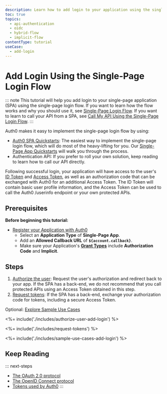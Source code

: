 ```yaml
---
description: Learn how to add login to your application using the single-page login flow.
toc: true
topics:
  - api-authentication
  - oidc
  - hybrid-flow
  - implicit-flow
contentType: tutorial
useCase:
  - add-login
---
```

# Add Login Using the Single-Page Login Flow

::: note
This tutorial will help you add login to your single-page application (SPA) using the single-page login flow. If you want to learn how the flow works and why you should use it, see [Single-Page Login Flow](/flows/concepts/single-page-login-flow). If you want to learn to call your API from a SPA, see [Call My API Using the Single-Page Login Flow](/flows/guides/single-page-login-flow/call-api-using-single-page-login-flow).
:::

Auth0 makes it easy to implement the single-page login flow by using:

* [Auth0 SPA Quickstarts](/libraries): The easiest way to implement the single-page login flow, which will do most of the heavy-lifting for you. Our [Single-Page App Quickstarts](/quickstart/spa) will walk you through the process.
* Authentication API: If you prefer to roll your own solution, keep reading to learn how to call our API directly.

Following successful login, your application will have access to the user's [ID Token](/tokens/id-token) and [Access Token](/tokens/overview-access-tokens), as well as an authorization code that can be exchanged with Auth0 for an additional Access Token. The ID Token will contain basic user profile information, and the Access Token can be used to call the Auth0 /userinfo endpoint or your own protected APIs.

## Prerequisites

**Before beginning this tutorial:**

* [Register your Application with Auth0](applications/spa)
    * Select an **Application Type** of **Single-Page App**.
    * Add an **Allowed Callback URL** of **`${account.callback}`**.
    * Make sure your Application's **[Grant Types](/applications/application-grant-types#how-to-edit-the-application-s-grant_types-property)** include **Authorization Code** and **Implicit**.

## Steps

1. [Authorize the user](#authorize-the-user): Request the user's authorization and redirect back to your app. If the SPA has a back-end, we do not recommend that you call protected APIs using an Access Token obtained in this step.
2. [Request tokens](#request-tokens): If the SPA has a back-end, exchange your authorization code for tokens, including a secure Access Token.


Optional: [Explore Sample Use Cases](#sample-use-cases)

<%= include('./includes/authorize-user-add-login') %>

<%= include('./includes/request-tokens') %>

<%= include('./includes/sample-use-cases-add-login') %>

## Keep Reading

::: next-steps
- [The OAuth 2.0 protocol](/protocols/oauth2)
- [The OpenID Connect protocol](/protocols/oidc)
- [Tokens used by Auth0](/tokens)
:::
